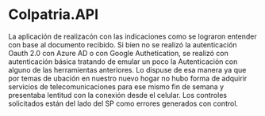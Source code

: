 # Colpatria.API

La aplicación de realizacón con las indicaciones como se lograron entender con base al documento recibido.
Si bien no se realizó la autenticación Oauth 2.0 con Azure AD o con Google Authetication, se realizó con autenticación básica tratando de emular un poco la Autenticación 
con alguno de las herramientas anteriores.
Lo dispuse de esa manera ya que por temas de ubación en nuestro nuevo hogar no hubo forma de adquirir servicios de telecomunicaciones para ese mismo fin de semana y 
presentaba lentitud con la conexión desde el celular.
Los controles solicitados están del lado del SP como errores generados con control.
